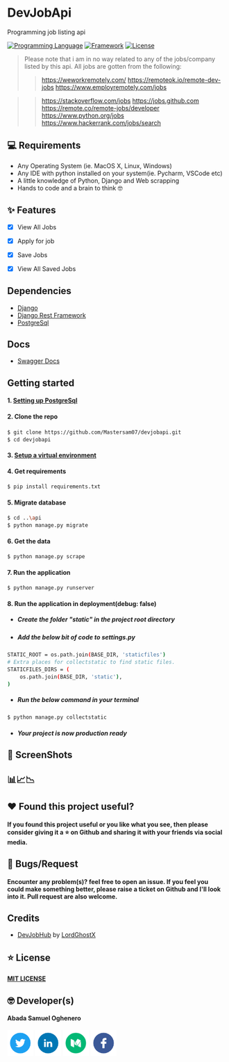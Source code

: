 # DevJobApi

Programming job listing api

[![Programming Language](https://img.shields.io/badge/Language-Python-success?style=flat-square)](https://python.org)
[![Framework](https://img.shields.io/badge/Framework-Django%20Rest-success?style=flat-square)](https://www.djangoproject.com/)
[![License](https://img.shields.io/badge/license-MIT-success.svg?style=flat-square)](https://github.com/Mastersam07/devjobapi/blob/main/LICENSE)

> Please note that i am in no way related to any of the jobs/company listed by this api. All jobs are gotten from the following:
>>https://weworkremotely.com/
>>https://remoteok.io/remote-dev-jobs
>>https://www.employremotely.com/jobs
<!-- >>https://remotive.io/remote-jobs/software-dev -->
>>https://stackoverflow.com/jobs
>>https://jobs.github.com
>>https://remote.co/remote-jobs/developer
>>https://www.python.org/jobs
>>https://www.hackerrank.com/jobs/search


## 💻 Requirements
* Any Operating System (ie. MacOS X, Linux, Windows)
* Any IDE with python installed on your system(ie. Pycharm, VSCode etc)
* A little knowledge of Python, Django and Web scrapping
* Hands to code and a brain to think 🤓

## ✨ Features
- [x] View All Jobs
- [x] Apply for job
- [x] Save Jobs
- [x] View All Saved Jobs


## Dependencies
* [Django](https://flutter.dev/)
* [Django Rest Framework](https://www.django-rest-framework.org/)
* [PostgreSql](https://www.postgresql.org/)

## Docs
- [Swagger Docs](http://devjobhub.herokuapp.com/api/v1/swagger)

## Getting started

#### 1. [Setting up PostgreSql](https://www.postgresql.org/)

#### 2. Clone the repo

```sh
$ git clone https://github.com/Mastersam07/devjobapi.git
$ cd devjobapi
```

#### 3. [Setup a virtual environment](https://programwithus.com/learn-to-code/Pip-and-virtualenv-on-Windows/)

#### 4. Get requirements

```sh
$ pip install requirements.txt
```

#### 5. Migrate database
 
```sh
$ cd ..\api
$ python manage.py migrate
```

#### 6. Get the data

```sh
$ python manage.py scrape
```

#### 7. Run the application

```sh
$ python manage.py runserver
```

#### 8. Run the application in deployment(debug: false)

* ##### Create the folder "static" in the project root directory
* ##### Add the below bit of code to settings.py

```sh
STATIC_ROOT = os.path.join(BASE_DIR, 'staticfiles')
# Extra places for collectstatic to find static files.
STATICFILES_DIRS = (
    os.path.join(BASE_DIR, 'static'),
)
```
* ##### Run the below command in your terminal
```sh
$ python manage.py collectstatic
```
* ##### Your project is now production ready

## 📸 ScreenShots


## 📊📈📉

## :heart: Found this project useful?
#### If you found this project useful or you like what you see, then please consider giving it a :star: on Github and sharing it with your friends via social media.

## 🐛 Bugs/Request
#### Encounter any problem(s)? feel free to open an issue. If you feel you could make something better, please raise a ticket on Github and I'll look into it. Pull request are also welcome.

## Credits
- [DevJobHub](https://github.com/LordGhostX/devjobhub) by [LordGhostX](https://github.com/LordGhostX)

## ⭐️ License
#### <a href="https://github.com/Mastersam07/devjobapi/blob/master/LICENSE">MIT LICENSE</a>

## 🤓 Developer(s)
#### **Abada Samuel Oghenero**
<a href="https://twitter.com/mastersam_"><img src="https://github.com/aritraroy/social-icons/blob/master/twitter-icon.png?raw=true" width="60"></a>
<a href="https://linkedin.com/in/abada-samuel/"><img src="https://github.com/aritraroy/social-icons/blob/master/linkedin-icon.png?raw=true" width="60"></a>
<a href="https://medium.com/@sammytech"><img src="https://github.com/aritraroy/social-icons/blob/master/medium-icon.png?raw=true" width="60"></a>
<a href="https://facebook.com/abada.samueloghenero"><img src="https://github.com/aritraroy/social-icons/blob/master/facebook-icon.png?raw=true" width="60"></a>

